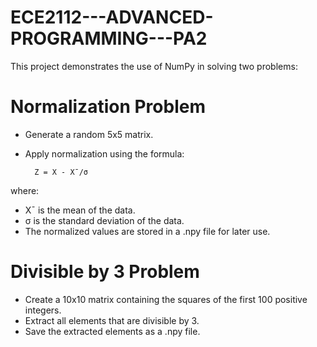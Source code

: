 # ECE2112---ADVANCED-PROGRAMMING---PA2
This project demonstrates the use of NumPy in solving two problems:

# Normalization Problem
- Generate a random 5x5 matrix.
- Apply normalization using the formula:

        Z = X - Xˉ​/σ

where: 
   - Xˉ​ is the mean of the data.
   - σ is the standard deviation of the data.
- The normalized values are stored in a .npy file for later use.

# Divisible by 3 Problem
- Create a 10x10 matrix containing the squares of the first 100 positive integers.
- Extract all elements that are divisible by 3.
- Save the extracted elements as a .npy file.
